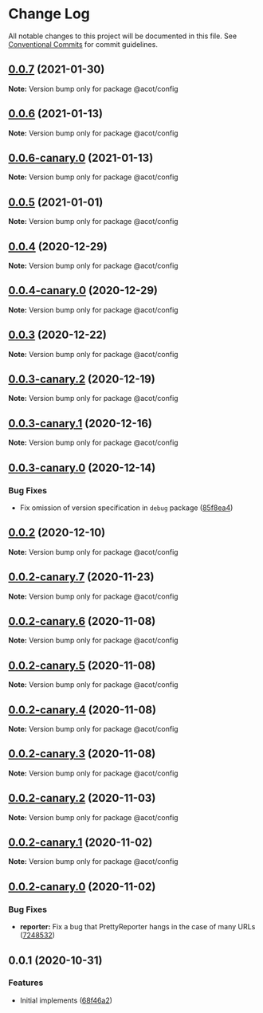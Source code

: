 # Change Log

All notable changes to this project will be documented in this file.
See [Conventional Commits](https://conventionalcommits.org) for commit guidelines.

## [0.0.7](https://github.com/acot-a11y/acot/compare/@acot/config@0.0.6...@acot/config@0.0.7) (2021-01-30)

**Note:** Version bump only for package @acot/config

## [0.0.6](https://github.com/acot-a11y/acot/compare/@acot/config@0.0.6-canary.0...@acot/config@0.0.6) (2021-01-13)

**Note:** Version bump only for package @acot/config

## [0.0.6-canary.0](https://github.com/acot-a11y/acot/compare/@acot/config@0.0.5...@acot/config@0.0.6-canary.0) (2021-01-13)

**Note:** Version bump only for package @acot/config

## [0.0.5](https://github.com/acot-a11y/acot/compare/@acot/config@0.0.4...@acot/config@0.0.5) (2021-01-01)

**Note:** Version bump only for package @acot/config

## [0.0.4](https://github.com/acot-a11y/acot/compare/@acot/config@0.0.4-canary.0...@acot/config@0.0.4) (2020-12-29)

**Note:** Version bump only for package @acot/config

## [0.0.4-canary.0](https://github.com/acot-a11y/acot/compare/@acot/config@0.0.3...@acot/config@0.0.4-canary.0) (2020-12-29)

**Note:** Version bump only for package @acot/config

## [0.0.3](https://github.com/acot-a11y/acot/compare/@acot/config@0.0.3-canary.2...@acot/config@0.0.3) (2020-12-22)

**Note:** Version bump only for package @acot/config

## [0.0.3-canary.2](https://github.com/acot-a11y/acot/compare/@acot/config@0.0.3-canary.1...@acot/config@0.0.3-canary.2) (2020-12-19)

**Note:** Version bump only for package @acot/config

## [0.0.3-canary.1](https://github.com/acot-a11y/acot/compare/@acot/config@0.0.3-canary.0...@acot/config@0.0.3-canary.1) (2020-12-16)

**Note:** Version bump only for package @acot/config

## [0.0.3-canary.0](https://github.com/acot-a11y/acot/compare/@acot/config@0.0.2...@acot/config@0.0.3-canary.0) (2020-12-14)

### Bug Fixes

- Fix omission of version specification in `debug` package ([85f8ea4](https://github.com/acot-a11y/acot/commit/85f8ea44c7b029301dbcd6bceef427fda35972b6))

## [0.0.2](https://github.com/acot-a11y/acot/compare/@acot/config@0.0.2-canary.7...@acot/config@0.0.2) (2020-12-10)

**Note:** Version bump only for package @acot/config

## [0.0.2-canary.7](https://github.com/acot-a11y/acot/compare/@acot/config@0.0.2-canary.6...@acot/config@0.0.2-canary.7) (2020-11-23)

**Note:** Version bump only for package @acot/config

## [0.0.2-canary.6](https://github.com/acot-a11y/acot/compare/@acot/config@0.0.2-canary.5...@acot/config@0.0.2-canary.6) (2020-11-08)

**Note:** Version bump only for package @acot/config

## [0.0.2-canary.5](https://github.com/acot-a11y/acot/compare/@acot/config@0.0.2-canary.4...@acot/config@0.0.2-canary.5) (2020-11-08)

**Note:** Version bump only for package @acot/config

## [0.0.2-canary.4](https://github.com/acot-a11y/acot/compare/@acot/config@0.0.2-canary.3...@acot/config@0.0.2-canary.4) (2020-11-08)

**Note:** Version bump only for package @acot/config

## [0.0.2-canary.3](https://github.com/acot-a11y/acot/compare/@acot/config@0.0.2-canary.2...@acot/config@0.0.2-canary.3) (2020-11-08)

**Note:** Version bump only for package @acot/config

## [0.0.2-canary.2](https://github.com/acot-a11y/acot/compare/@acot/config@0.0.2-canary.1...@acot/config@0.0.2-canary.2) (2020-11-03)

**Note:** Version bump only for package @acot/config

## [0.0.2-canary.1](https://github.com/acot-a11y/acot/compare/@acot/config@0.0.2-canary.0...@acot/config@0.0.2-canary.1) (2020-11-02)

**Note:** Version bump only for package @acot/config

## [0.0.2-canary.0](https://github.com/acot-a11y/acot/compare/@acot/config@0.0.1...@acot/config@0.0.2-canary.0) (2020-11-02)

### Bug Fixes

- **reporter:** Fix a bug that PrettyReporter hangs in the case of many URLs ([7248532](https://github.com/acot-a11y/acot/commit/7248532c0380a0483a537c124173f2191027dd54))

## 0.0.1 (2020-10-31)

### Features

- Initial implements ([68f46a2](https://github.com/acot-a11y/acot/commit/68f46a250de7793795678ece40d23d927ddd075c))
